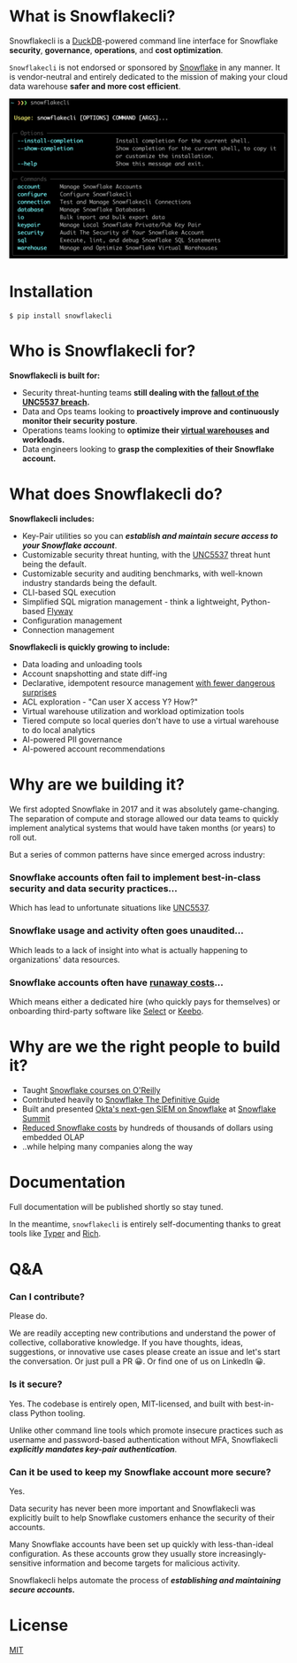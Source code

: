 # What is Snowflakecli?

Snowflakecli is a [DuckDB](https://duckdb.org/)-powered command line interface for Snowflake **security**, **governance**, **operations**, and **cost optimization**.

`Snowflakecli` is not endorsed or sponsored by [Snowflake](https://www.snowflake.com/en/) in any manner. It is vendor-neutral and entirely dedicated to the mission of making your cloud data warehouse **safer and more cost efficient**.


![snowflakecli](https://raw.githubusercontent.com/dbecorp/snowflakecli/main/img/snowflakecli.png)


# Installation

    $ pip install snowflakecli
    

# Who is Snowflakecli for?


**Snowflakecli is built for:**

* Security threat-hunting teams **still dealing with the [fallout of the UNC5537 breach](https://cloud.google.com/blog/topics/threat-intelligence/unc5537-snowflake-data-theft-extortion).**
* Data and Ops teams looking to **proactively improve and continuously monitor their security posture**.
* Operations teams looking to **optimize their [virtual warehouses](https://docs.snowflake.com/en/user-guide/warehouses) and workloads.**
* Data engineers looking to **grasp the complexities of their Snowflake account.**


# What does Snowflakecli do?


**Snowflakecli includes:**

* Key-Pair utilities so you can ***establish and maintain secure access to your Snowflake account***.
* Customizable security threat hunting, with the [UNC5537](https://cloud.google.com/blog/topics/threat-intelligence/unc5537-snowflake-data-theft-extortion) threat hunt being the default.
* Customizable security and auditing benchmarks, with well-known industry standards being the default.
* CLI-based SQL execution
* Simplified SQL migration management - think a lightweight, Python-based [Flyway](https://www.red-gate.com/products/flyway/community/)
* Configuration management
* Connection management


**Snowflakecli is quickly growing to include:**

* Data loading and unloading tools
* Account snapshotting and state diff-ing
* Declarative, idempotent resource management [with fewer dangerous surprises](https://github.com/Snowflake-Labs/terraform-provider-snowflake/issues?q=is%3Aopen+is%3Aissue+label%3Abug)
* ACL exploration - "Can user X access Y? How?"
* Virtual warehouse utilization and workload optimization tools
* Tiered compute so local queries don't have to use a virtual warehouse to do local analytics
* AI-powered PII governance
* AI-powered account recommendations


# Why are we building it?

We first adopted Snowflake in 2017 and it was absolutely game-changing. The separation of compute and storage allowed our data teams to quickly implement analytical systems that would have taken months (or years) to roll out.

But a series of common patterns have since emerged across industry:

### Snowflake accounts often fail to implement best-in-class security and data security practices...

Which has lead to unfortunate situations like [UNC5537](https://cloud.google.com/blog/topics/threat-intelligence/unc5537-snowflake-data-theft-extortion).

### Snowflake usage and activity often goes unaudited...

Which leads to a lack of insight into what is actually happening to organizations' data resources.

### Snowflake accounts often have [runaway costs](https://www.reddit.com/r/snowflake/comments/197mszg/solutions_to_manage_runaway_snowflake_costs/)...

Which means either a dedicated hire (who quickly pays for themselves) or onboarding third-party software like [Select](https://select.dev/) or [Keebo](https://keebo.ai/).


# Why are we the right people to build it?


* Taught [Snowflake courses on O'Reilly](https://www.oreilly.com/live-events/building-a-modern-data-platform-with-snowflake/0636920414971/)
* Contributed heavily to [Snowflake The Definitive Guide](https://www.amazon.com/Snowflake-Definitive-Architecting-Designing-Deploying/dp/1098103823)
* Built and presented [Okta's next-gen SIEM on Snowflake](https://www.youtube.com/watch?v=h3MMQMyiXcw) at [Snowflake Summit](https://www.snowflake.com/summit/save-the-date/)
* [Reduced Snowflake costs](https://www.youtube.com/watch?v=TrmJilG4GXk) by hundreds of thousands of dollars using embedded OLAP
* ..while helping many companies along the way


# Documentation

Full documentation will be published shortly so stay tuned.

In the meantime, `snowflakecli` is entirely self-documenting thanks to great tools like [Typer](https://typer.tiangolo.com/) and [Rich](https://github.com/Textualize/rich).


# Q&A


### Can I contribute?

Please do.

We are readily accepting new contributions and understand the power of collective, collaborative knowledge. If you have thoughts, ideas, suggestions, or innovative use cases please create an issue and let's start the conversation. Or just pull a PR 😀. Or find one of us on LinkedIn 😀.


### Is it secure?


Yes. The codebase is entirely open, MIT-licensed, and built with best-in-class Python tooling.

Unlike other command line tools which promote insecure practices such as username and password-based authentication without MFA, Snowflakecli ***explicitly mandates key-pair authentication***.


### Can it be used to keep my Snowflake account more secure?


Yes.

Data security has never been more important and Snowflakecli was explicitly built to help Snowflake customers enhance the security of their accounts.

Many Snowflake accounts have been set up quickly with less-than-ideal configuration. As these accounts grow they usually store increasingly-sensitive information and become targets for malicious activity.

Snowflakecli helps automate the process of ***establishing and maintaining secure accounts.***


# License


[MIT](https://opensource.org/license/mit)
